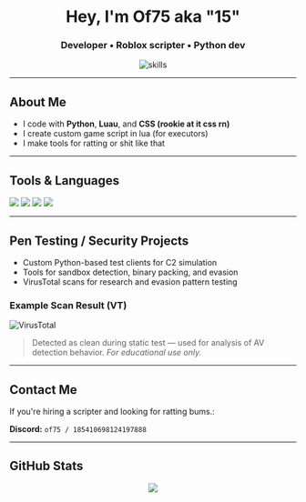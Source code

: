 <h1 align="center">Hey, I'm Of75 aka "15" </h1>
<h3 align="center">Developer • Roblox scripter • Python dev</h3>

<p align="center">
  <img src="https://skillicons.dev/icons?i=python,lua,css&perline=3" alt="skills" />
</p>

---

##  About Me

-  I code with **Python**, **Luau**, and **CSS (rookie at it css rn)**
-  I create custom game script in lua (for executors)
-  I make tools for ratting or shit like that 

---

##  Tools & Languages

<p align="left">
  <img src="https://img.shields.io/badge/Luau-00bfff?style=for-the-badge&logo=roblox&logoColor=white"/>
  <img src="https://img.shields.io/badge/Python-3776AB?style=for-the-badge&logo=python&logoColor=white"/>
  <img src="https://img.shields.io/badge/CSS3-1572B6?style=for-the-badge&logo=css3&logoColor=white"/>
  <img src="https://img.shields.io/badge/Security-Ethical%20Hacking-blueviolet?style=for-the-badge"/>
</p>

---

## Pen Testing / Security Projects

-  Custom Python-based test clients for C2 simulation
-  Tools for sandbox detection, binary packing, and evasion
-  VirusTotal scans for research and evasion pattern testing

###  Example Scan Result (VT)

![VirusTotal](./e477f6af-b1af-4e9b-8132-29676c87e9f9.png)

>  Detected as clean during static test — used for analysis of AV detection behavior. *For educational use only.*

---

##  Contact Me

If you're hiring a scripter and looking for ratting bums.:

**Discord:** `of75 / 185410698124197888`

---

##  GitHub Stats

<p align="center">
  <img src="https://github-readme-stats.vercel.app/api?username=of75&show_icons=true&theme=radical" />
</p>
